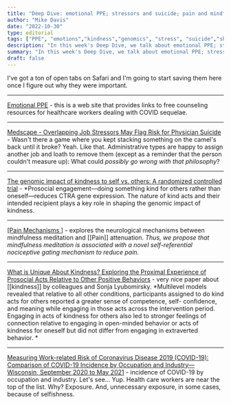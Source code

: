 ```yaml
---
title: "Deep Dive: emotional PPE; stressors and suicide; pain and mindfulness; kindness; COVID"
author: "Mike Davis"
date: "2022-10-30"
type: editorial
tags: ["PPE", "emotions","kindness","genomics", "stress", "suicide","shame"]
description: "In this week's Deep Dive, we talk about emotional PPE; stressors and suicide; pain and mindfulness; kindness; and, COVID"
summary: "In this week's Deep Dive, we talk about emotional PPE; stressors and suicide; pain and mindfulness; kindness; and, COVID"
draft: false
---
```


I've got a ton of open tabs on Safari and I'm going to start saving them here once I figure out why they were important. 

****

[Emotional PPE](https://emotionalppe.org/faq/) - this is a web site that provides links to free counseling resources for healthcare workers dealing with COVID sequelae.

****

[Medscape - Overlapping Job Stressors May Flag Risk for Physician Suicide](https://www.medscape.com/viewarticle/976717) - Wasn't there a game where you kept stacking something on the camel's back until it broke? Yeah. Like that. Administrative types are happy to assign another job and loath to remove them (except as a reminder that the person couldn't measure up): What could *possibly go wrong with that philosophy*?

***

[The genomic impact of kindness to self vs. others: A randomized controlled trial](https://www.sciencedirect.com/science/article/abs/pii/S0889159122003336?via%3Dihub) - *Prosocial engagement—doing something kind for others rather than oneself—reduces CTRA gene expression. The nature of kind acts and their intended recipient plays a key role in shaping the genomic impact of kindness.

***

[[Pain Mechanisms ]](https://journals.lww.com/pain/Abstract/9900/Disentangling_self_from_pain__mindfulness.127.aspx) - explores the neurological mechanisms between mindfulness meditation and [[Pain]] attenuation. *Thus, we propose that mindfulness meditation is associated with a novel self-referential nociceptive gating mechanism to reduce pain.*

***

[What is Unique About Kindness? Exploring the Proximal Experience of Prosocial Acts Relative to Other Positive Behaviors](http://sonjalyubomirsky.com/files/2022/07/Regan-Margolis-Ozer-Schwitzgebel-Lyubomirsky-in-press.pdf) - very nice paper about [[kindness]] by colleagues and Sonja Lyubomirsky. *Multilevel models revealed that relative to all other conditions, participants assigned to do kind acts for others reported a greater sense of competence, self- confidence, and meaning while engaging in those acts across the intervention period. Engaging in acts of kindness for others also led to stronger feelings of connection relative to engaging in open-minded behavior or acts of kindness for oneself but did not differ from engaging in extraverted behavior. *

***

[Measuring Work-related Risk of Coronavirus Disease 2019 (COVID-19): Comparison of COVID-19 Incidence by Occupation and Industry—Wisconsin, September 2020 to May 2021](https://academic.oup.com/cid/advance-article/doi/10.1093/cid/ciac586/6655522?login=false) - incidence of COVID-19 by occupation and industry. Let's see... Yup. Health care workers are near the top of the list. Why? Exposure. And, unnecessary exposure, in some cases, because of selfishness. 


